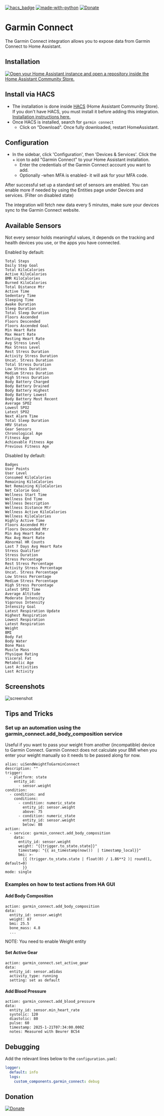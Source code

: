 [![hacs_badge](https://img.shields.io/badge/HACS-Default-orange.svg)](https://github.com/hacs/integration)  [![made-with-python](https://img.shields.io/badge/Made%20with-Python-1f425f.svg)](https://www.python.org/) [![Donate](https://img.shields.io/badge/Donate-PayPal-green.svg)](https://www.paypal.me/cyberjunkynl/)

# Garmin Connect
The Garmin Connect integration allows you to expose data from Garmin Connect to Home Assistant.

## Installation

[![Open your Home Assistant instance and open a repository inside the Home Assistant Community Store.](https://my.home-assistant.io/badges/hacs_repository.svg)](https://my.home-assistant.io/redirect/hacs_repository/?owner=cyberjunky&repository=home-assistant-garmin_connect&category=integration)

## Install via HACS

- The installation is done inside [HACS](https://hacs.xyz/) (Home Assistant Community Store). If you don't have HACS, you must install it before adding this integration. [Installation instructions here.](https://hacs.xyz/docs/setup/download)
- Once HACS is installed, search for `garmin connect`
  - Click on "Download". Once fully downloaded, restart HomeAssistant.

## Configuration

- In the sidebar, click 'Configuration', then 'Devices & Services'. Click the + icon to add "Garmin Connect" to your Home Assistant installation.
  - Enter the credentials of the Garmin Connect account you want to add.
  - Optionally -when MFA is enabled- it will ask for your MFA code.

After successful set up a standard set of sensors are enabled. You can enable more if needed by using the Entities page under Devices and services. (Filter on disabled state)

The integration will fetch new data every 5 minutes, make sure your devices sync to the Garmin Connect website.

## Available Sensors

Not every sensor holds meaningful values, it depends on the tracking and health devices you use, or the apps you have connected.

Enabled by default:

```text
Total Steps
Daily Step Goal
Total KiloCalories
Active KiloCalories
BMR KiloCalories
Burned KiloCalories
Total Distance Mtr
Active Time
Sedentary Time
Sleeping Time
Awake Duration
Sleep Duration
Total Sleep Duration
Floors Ascended
Floors Descended
Floors Ascended Goal
Min Heart Rate
Max Heart Rate
Resting Heart Rate
Avg Stress Level
Max Stress Level
Rest Stress Duration
Activity Stress Duration
Uncat. Stress Duration
Total Stress Duration
Low Stress Duration
Medium Stress Duration
High Stress Duration
Body Battery Charged
Body Battery Drained
Body Battery Highest
Body Battery Lowest
Body Battery Most Recent
Average SPO2
Lowest SPO2
Latest SPO2
Next Alarm Time
Total Sleep Duration
HRV Status
Gear Sensors
Chronological Age
Fitness Age
Achievable Fitness Age
Previous Fitness Age
```

Disabled by default:

```text
Badges
User Points
User Level
Consumed KiloCalories
Remaining KiloCalories
Net Remaining KiloCalories
Net Calorie Goal
Wellness Start Time
Wellness End Time
Wellness Description
Wellness Distance Mtr
Wellness Active KiloCalories
Wellness KiloCalories
Highly Active Time
Floors Ascended Mtr
Floors Descended Mtr
Min Avg Heart Rate
Max Avg Heart Rate
Abnormal HR Counts
Last 7 Days Avg Heart Rate
Stress Qualifier
Stress Duration
Stress Percentage
Rest Stress Percentage
Activity Stress Percentage
Uncat. Stress Percentage
Low Stress Percentage
Medium Stress Percentage
High Stress Percentage
Latest SPO2 Time
Average Altitude
Moderate Intensity
Vigorous Intensity
Intensity Goal
Latest Respiration Update
Highest Respiration
Lowest Respiration
Latest Respiration
Weight
BMI
Body Fat
Body Water
Bone Mass
Muscle Mass
Physique Rating
Visceral Fat
Metabolic Age
Last Activities
Last Activity
```

## Screenshots

![screenshot](https://github.com/cyberjunky/home-assistant-garmin_connect/blob/main/screenshots/garmin_connect.png?raw=true "Screenshot Garmin Connect")

## Tips and Tricks

### Set up an automation using the garmin_connect.add_body_composition service

Useful if you want to pass your weight from another (incompatible) device to Garmin Connect. Garmin Connect does not calculate your BMI when you enter your weight manually so it needs to be passed along for now.

```
alias: uiSendWeightToGarminConnect
description: ""
trigger:
  - platform: state
    entity_id:
      - sensor.weight
condition:
  - condition: and
    conditions:
      - condition: numeric_state
        entity_id: sensor.weight
        above: 75
      - condition: numeric_state
        entity_id: sensor.weight
        below: 88
action:
  - service: garmin_connect.add_body_composition
    data:
      entity_id: sensor.weight
      weight: "{{trigger.to_state.state}}"
      timestamp: "{{ as_timestamp(now())  | timestamp_local}}"
      bmi: >-
        {{ (trigger.to_state.state | float(0) / 1.86**2 )| round(1, default=0)
        }}
mode: single
```

### Examples on how to test actions from HA GUI

#### Add Body Composition

```
action: garmin_connect.add_body_composition
data:
  entity_id: sensor.weight
  weight: 87
  bmi: 25.5
  bone_mass: 4.8
  ...
```

NOTE: You need to enable Weight entity

#### Set Active Gear

```
action: garmin_connect.set_active_gear
data:
  entity_id: sensor.adidas
  activity_type: running
  setting: set as default
```

#### Add Blood Pressure

```
action: garmin_connect.add_blood_pressure
data:
  entity_id: sensor.min_heart_rate
  systolic: 120
  diastolic: 80
  pulse: 60
  timestamp: 2025-1-21T07:34:00.000Z
  notes: Measured with Beurer BC54
```

## Debugging

Add the relevant lines below to the `configuration.yaml`:

```yaml
logger:
  default: info
  logs:
    custom_components.garmin_connect: debug
```

## Donation

[![Donate](https://img.shields.io/badge/Donate-PayPal-green.svg)](https://www.paypal.me/cyberjunkynl/)
